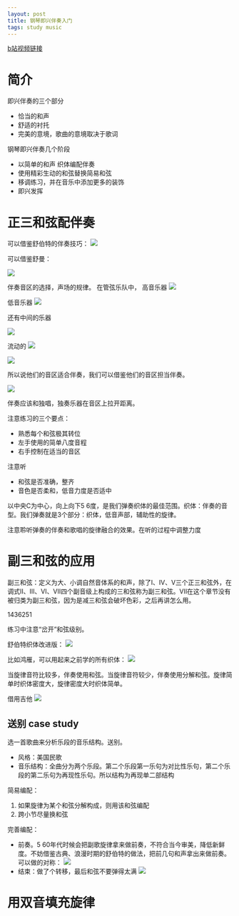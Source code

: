 ```yaml
---
layout: post
title: 钢琴即兴伴奏入门
tags: study music
---
```


[b站视频链接](https://www.bilibili.com/video/BV1yA4y1X7E7/?vd_source=79a9a98a650cba9239d84c28da481b77)

# 简介
即兴伴奏的三个部分
- 恰当的和声
- 舒适的衬托
- 完美的意境，歌曲的意境取决于歌词

钢琴即兴伴奏几个阶段
- 以简单的和声 织体编配伴奏
- 使用精彩生动的和弦替换简易和弦
- 移调练习，并在音乐中添加更多的装饰
- 即兴发挥

# 正三和弦配伴奏
可以借鉴舒伯特的伴奏技巧：
![](/img/xuzhitong/schubert.png)

可以借鉴舒曼：

![](/img/xuzhitong/schumann.png)

伴奏音区的选择，声场的规律。
在管弦乐队中，
高音乐器
![](/img/xuzhitong/gaoyin.png)

低音乐器
![](/img/xuzhitong/diyin.png)

还有中间的乐器

![](/img/xuzhitong/yuanhao.png)

流动的
![](/img/xuzhitong/clarinet.png)

![](/img/xuzhitong/viola.png)


所以说他们的音区适合伴奏，我们可以借鉴他们的音区担当伴奏。

![](/img/xuzhitong/acc.png)

伴奏应该和独唱，独奏乐器在音区上拉开距离。

注意练习的三个要点：
- 熟悉每个和弦极其转位
- 左手使用的简单八度音程
- 右手控制在适当的音区

注意听
- 和弦是否准确，整齐
- 音色是否柔和，低音力度是否适中

以中央C为中心，向上向下5 6度，是我们弹奏织体的最佳范围。织体：伴奏的音型。我们弹奏就是3个部分：织体，低音声部，辅助性的旋律。

注意聆听弹奏的伴奏和歌唱的旋律融合的效果。在听的过程中调整力度

# 副三和弦的应用
副三和弦：定义为大、小调自然音体系的和声，除了Ⅰ、Ⅳ、Ⅴ三个正三和弦外，在调式Ⅱ、Ⅲ、Ⅵ、Ⅶ四个副音级上构成的三和弦称为副三和弦。Ⅶ在这个章节没有被归类为副三和弦，因为是减三和弦会破坏色彩，之后再讲怎么用。

1436251

练习中注意“岔开”和弦级别。

舒伯特织体改进版：
![](/img/xuzhitong/schubert-modified.png)

比如鸿雁，可以用起来之前学的所有织体：
![](/img/xuzhitong/hongyan.png)

当旋律音符比较多，伴奏使用和弦。当旋律音符较少，伴奏使用分解和弦。旋律简单时织体密度大，旋律密度大时织体简单。

借用吉他
![](/img/xuzhitong/guitar.png)

## 送别 case study
选一首歌曲来分析乐段的音乐结构。送别。
- 风格：美国民歌
- 音乐结构：全曲分为两个乐段。第二个乐段第一乐句为对比性乐句，第二个乐段的第二乐句为再现性乐句。所以结构为再现单二部结构

简易编配：
1. 如果旋律为某个和弦分解构成，则用该和弦编配
2. 跨小节尽量换和弦

完善编配：
- 前奏。5 60年代时候会把副歌旋律拿来做前奏，不符合当今审美，降低新鲜度。不妨借鉴古典、浪漫时期的舒伯特的做法，把前几句和声拿出来做前奏。可以做的对称：
![](/img/xuzhitong/prelude.png)
- 结束：做了个转移，最后和弦不要弹得太满
![](/img/xuzhitong/post.png)

# 用双音填充旋律
